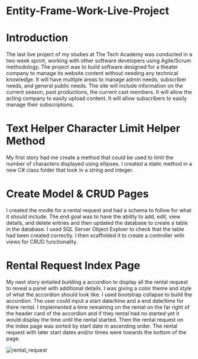 # Entity-Frame-Work-Live-Project

# Introduction
The last live project of my studies at The Tech Academy was conducted in a two week sprint, working with other software developers using Agile/Scrum methodology. The project was to build software designed for a theater company to manage its website content without needing any technical knowledge. It will have multiple areas to manage admin needs, subscriber needs, and general public needs. The site will include information on the current season, past productions, the current cast members. It will allow the acting company to easily upload content. It will allow subscribers to easily manage their subscriptions.


# Text Helper Character Limit Helper Method

My frist story had me create a method that could be used to limit the number of characters displayed using ellipses. I created a static method in a new C# class folder that took in a string and integer.



# Create Model & CRUD Pages
I created the modle for a rental request and had a schema to follow for what it should include.  The end goal was to have the ability to add, edit, view details, and delete entries and then updated the database to create a table in the database. I used SQL Server Object Exploer to check that the table had been created correctly. I then scaffolded it to create a controller with views for CRUD functionality.

# Rental Request Index Page
My next story entailed building a accordion to display all the rental request to reveal a panel with additional details. I was giving a color theme and style of what the accordion should look like. I used bootstrap collapse to build the accordion. The user could input a start date/time and a end date/time for there rental. I implemented a time remaining on the rental on the far right of the header card of the accordion and if they rental had no started yet it would display the time until the rental started. Then the rental request on the index page was sorted by start date in ascending order. The rental request with later start dates and/or times were towards the bottom of the page. 
<br>

![rental_request](https://user-images.githubusercontent.com/83795096/149723380-37733c87-1a00-4946-ac7a-9f825c22b0c1.gif)
